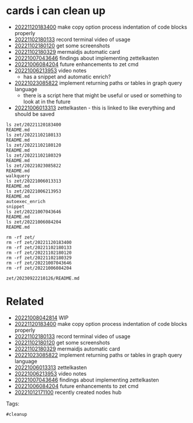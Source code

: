 # cards i can clean up

- [20221120183400](/zet/20221120183400/README.md) make copy option process indentation of code blocks properly
- [20221102180133](/zet/20221102180133/README.md) record terminal video of usage
- [20221102180120](/zet/20221102180120/README.md) get some screenshots
- [20221102180329](/zet/20221102180329/README.md) mermaidjs automatic card
- [20221007043646](/zet/20221007043646/README.md) findings about implementing zettelkasten
- [20221006084204](/zet/20221006084204/README.md) future enhancements to zet cmd
- [20221006213953](/zet/20221006213953/README.md) video notes
  - has a snippet and automatic enrich?
- [20221023085822](/zet/20221023085822/README.md) implement returning paths or tables in graph query language
  - there is a script here that might be useful or used or something to look at in the future
- [20221006013313](/zet/20221006013313/README.md) zettelkasten - this is linked to like everything and should be saved

```
ls zet/20221120183400
README.md
ls zet/20221102180133
README.md
ls zet/20221102180120
README.md
ls zet/20221102180329
README.md
ls zet/20221023085822
README.md
walkquery
ls zet/20221006013313
README.md
ls zet/20221006213953
README.md
autoexec_enrich
snippet
ls zet/20221007043646
README.md
ls zet/20221006084204
README.md

rm -rf zet/
rm -rf zet/20221120183400
rm -rf zet/20221102180133
rm -rf zet/20221102180120
rm -rf zet/20221102180329
rm -rf zet/20221007043646
rm -rf zet/20221006084204
```

` zet/20230922210126/README.md `

# Related

- [20221008042814](/zet/20221008042814/README.md) WIP
- [20221120183400](/zet/20221120183400/README.md) make copy option process indentation of code blocks properly
- [20221102180133](/zet/20221102180133/README.md) record terminal video of usage
- [20221102180120](/zet/20221102180120/README.md) get some screenshots
- [20221102180329](/zet/20221102180329/README.md) mermaidjs automatic card
- [20221023085822](/zet/20221023085822/README.md) implement returning paths or tables in graph query language
- [20221006013313](/zet/20221006013313/README.md) zettelkasten
- [20221006213953](/zet/20221006213953/README.md) video notes
- [20221007043646](/zet/20221007043646/README.md) findings about implementing zettelkasten
- [20221006084204](/zet/20221006084204/README.md) future enhancements to zet cmd
- [20221012171100](/zet/20221012171100/README.md) recently created nodes hub

Tags:

    #cleanup
